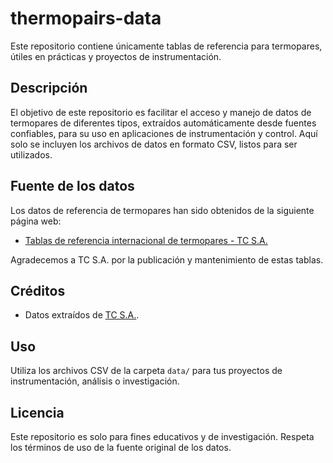# thermopairs-data

Este repositorio contiene únicamente tablas de referencia para termopares, útiles en prácticas y proyectos de instrumentación.

## Descripción

El objetivo de este repositorio es facilitar el acceso y manejo de datos de termopares de diferentes tipos, extraídos automáticamente desde fuentes confiables, para su uso en aplicaciones de instrumentación y control. Aquí solo se incluyen los archivos de datos en formato CSV, listos para ser utilizados.

## Fuente de los datos

Los datos de referencia de termopares han sido obtenidos de la siguiente página web:

- [Tablas de referencia internacional de termopares - TC S.A.](https://www.tc-sa.es/termopares-informacion/tablas-referencia-internacional-termopares-tipo-k.html)

Agradecemos a TC S.A. por la publicación y mantenimiento de estas tablas.

## Créditos

- Datos extraídos de [TC S.A.](https://www.tc-sa.es/).

## Uso

Utiliza los archivos CSV de la carpeta `data/` para tus proyectos de instrumentación, análisis o investigación.

## Licencia

Este repositorio es solo para fines educativos y de investigación. Respeta los términos de uso de la fuente original de los datos.